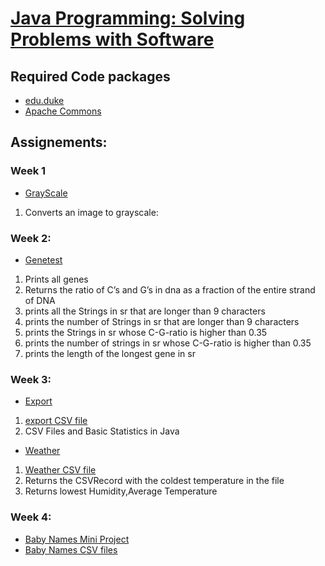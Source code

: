 # **[Java Programming: Solving Problems with Software](https://www.coursera.org/learn/java-programming)**
## Required Code packages
- [edu.duke](http://www.dukelearntoprogram.com/downloads/archives/courserajava.jar)
- [Apache Commons](https://commons.apache.org/proper/commons-csv/download_csv.cgi)
## Assignements:

### Week 1
- [GrayScale](https://github.com/abhijithraok/Java/tree/master/Coursera/GrayScale)
1. Converts an image to grayscale:
### Week 2:
- [Genetest](https://github.com/abhijithraok/Java/tree/master/Coursera/genetest/src)
1. Prints all genes 
2. Returns the ratio of C’s and G’s in dna as a fraction of the entire strand of DNA
3. prints all the Strings in sr that are longer than 9 characters
4. prints the number of Strings in sr that are longer than 9 characters
5. prints the Strings in sr whose C-G-ratio is higher than 0.35
6. prints the number of strings in sr whose C-G-ratio is higher than 0.35
7. prints the length of the longest gene in sr

### Week 3:
- [Export](https://github.com/abhijithraok/Java/tree/master/Coursera/Export)
1. [export CSV file](http://www.dukelearntoprogram.com/course2/data/exports.zip)
2.  CSV Files and Basic Statistics in Java
- [Weather](https://github.com/abhijithraok/Java/tree/master/Coursera/Weather)
1. [Weather CSV file](http://www.dukelearntoprogram.com/course2/data/nc_weather.zip)
2. Returns the CSVRecord with the coldest temperature in the file
3. Returns lowest Humidity,Average Temperature

### Week 4:
- [Baby Names Mini Project](https://github.com/abhijithraok/Java/tree/master/Coursera/Baby%20Names%20miniProject/src)
- [Baby Names CSV files](https://github.com/abhijithraok/Java/tree/master/Coursera/Baby%20Names%20miniProject/us_babynames)
